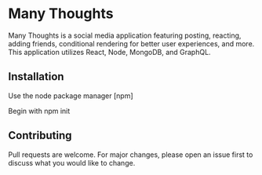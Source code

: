 # Many Thoughts

Many Thoughts is a social media application featuring posting, reacting, adding friends, conditional rendering for better user experiences, and more. This application utilizes React, Node, MongoDB, and GraphQL.

## Installation

Use the node package manager [npm]

Begin with
npm init

## Contributing

Pull requests are welcome. For major changes, please open an issue first
to discuss what you would like to change.
